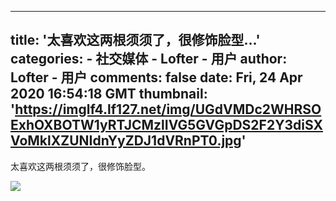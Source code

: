 
---
title: '太喜欢这两根须须了，很修饰脸型...'
categories: 
    - 社交媒体
    - Lofter - 用户
author: Lofter - 用户
comments: false
date: Fri, 24 Apr 2020 16:54:18 GMT
thumbnail: 'https://imglf4.lf127.net/img/UGdVMDc2WHRSOExhOXBOTW1yRTJCMzlIVG5GVGpDS2F2Y3diSXVoMklXZUNIdnYyZDJ1dVRnPT0.jpg'
---

<div>   
<p>太喜欢这两根须须了，很修饰脸型。</p><p><img src="https://imglf4.lf127.net/img/UGdVMDc2WHRSOExhOXBOTW1yRTJCMzlIVG5GVGpDS2F2Y3diSXVoMklXZUNIdnYyZDJ1dVRnPT0.jpg" referrerpolicy="no-referrer"></p>  
</div>
            